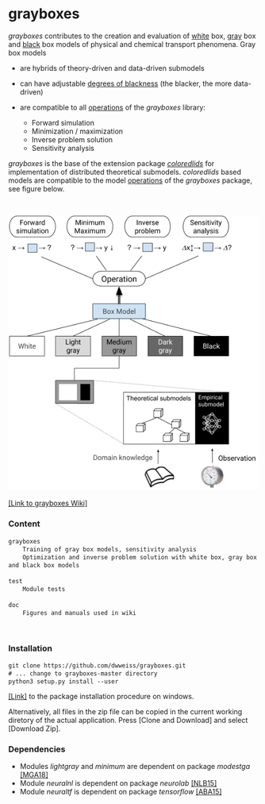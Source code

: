 # grayboxes 

_grayboxes_ contributes to the creation and evaluation of [white](https://github.com/dwweiss/grayboxes/wiki/2.-White-box-model) box, [gray](https://github.com/dwweiss/grayboxes/wiki/3.-Gray-box-model) box and [black](https://github.com/dwweiss/grayboxes/wiki/4.-Black-box-model) box models of physical and chemical transport phenomena. Gray box models 

- are hybrids of theory-driven and data-driven submodels

- can have adjustable [degrees of blackness](https://github.com/dwweiss/grayboxes/wiki/5.-Model-evaluation#52-degree-of-model-blackness) (the blacker, the more data-driven) 

- are compatible to all [operations](https://github.com/dwweiss/grayboxes/wiki/6.-Operations-on-model#61-operations) of the _grayboxes_ library:

     - Forward simulation
     - Minimization / maximization     
     - Inverse problem solution
     - Sensitivity analysis 

_grayboxes_  is the base of the extension package [_coloredlids_](https://github.com/dwweiss/coloredlids/wiki) for  implementation of distributed theoretical submodels. _coloredlids_  based models are compatible to the model [operations](https://github.com/dwweiss/grayboxes/wiki/6.-Operations-on-model) of the _grayboxes_ package, see figure below.


<br>
<p align="center"><img src="https://github.com/dwweiss/grayboxes/blob/master/doc/fig/operationsOnBoxTypeModels_mediumGray_observation.png">
</p>

[[Link to grayboxes Wiki]](https://github.com/dwweiss/grayboxes/wiki)


### Content

    grayboxes
        Training of gray box models, sensitivity analysis
        Optimization and inverse problem solution with white box, gray box and black box models

    test
        Module tests

    doc
        Figures and manuals used in wiki
        
### Installation

    git clone https://github.com/dwweiss/grayboxes.git
    # ... change to grayboxes-master directory
    python3 setup.py install --user
    
[[Link]](https://github.com/dwweiss/grayboxes/blob/master/doc/installation/windowsinstallation.md#installation-proposal) 
 to the package installation procedure on windows.
 
 Alternatively, all files in the zip file can be copied in the current working diretory of the actual application. Press [Clone and Download] and select [Download Zip].

 
### Dependencies

- Modules _lightgray_ and _minimum_ are dependent on package _modestga_ [[MGA18]](https://github.com/dwweiss/grayboxes/wiki/References#mga18)
- Module _neuralnl_ is dependent on package _neurolab_ [[NLB15]](https://github.com/dwweiss/grayboxes/wiki/References#nlb15)
- Module _neuraltf_ is dependent on package _tensorflow_ [[ABA15]](https://github.com/dwweiss/grayboxes/wiki/References#aba15)

